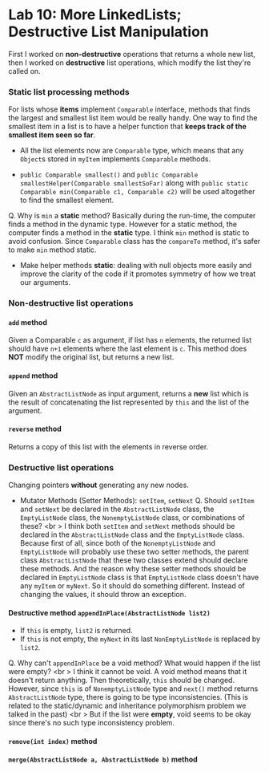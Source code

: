 Lab 10: More LinkedLists; Destructive List Manipulation
===

First I worked on **non-destructive** operations that returns a whole new list, then I worked on **destructive** list operations, which modify the list they're called on. 

### Static list processing methods
For lists whose **items** implement ```Comparable``` interface, methods that finds the largest and smallest list item would be really handy. One way to find the smallest item in a list is to have a helper function that **keeps track of the smallest item seen so far**.

* All the list elements now are ```Comparable``` type, which means that any ```Object```s stored in ```myItem``` implements ```Comparable``` methods.

* ```public Comparable smallest()``` and ```public Comparable smallestHelper(Comparable smallestSoFar)``` along with ```public static Comparable min(Comparable c1, Comparable c2)``` will be used altogether to find the smallest element.

Q. Why is ```min``` a **static** method? Basically during the run-time, the computer finds a method in the dynamic type. However for a static method, the computer finds a method in the **static** type. I think ```min``` method is static to avoid confusion. Since ```Comparable``` class has the ```compareTo``` method, it's safer to make ```min``` method static.

* Make helper methods **static**: dealing with null objects more easily and improve the clarity of the code if it promotes symmetry of how we treat our arguments.

### Non-destructive list operations
#### ```add``` method
Given a Comparable ```c``` as argument, if list has ```n``` elements, the returned list should have ```n+1``` elements where the last element is ```c```. This method does **NOT** modify the original list, but returns a new list.

#### ```append``` method
Given an ```AbstractListNode``` as input argument, returns a **new** list which is the result of concatenating the list represented by ```this``` and the list of the argument.

#### ```reverse``` method
Returns a copy of this list with the elements in reverse order.

### Destructive list operations
Changing pointers **without** generating any new nodes.

* Mutator Methods (Setter Methods): ```setItem```, ```setNext```
Q. Should ```setItem``` and ```setNext``` be declared in the ```AbstractListNode``` class, the ```EmptyListNode``` class, the ```NonemptyListNode``` class, or combinations of these? <br \>
I think both ```setItem``` and ```setNext``` methods should be declared in the ```AbstractListNode``` class and the ```EmptyListNode``` class. Because first of all, since both of the ```NonemptyListNode``` and ```EmptyListNode``` will probably use these two setter methods, the parent class ```AbstractListNode``` that these two classes extend should declare these methods. And the reason why these setter methods should be declared in ```EmptyListNode``` class is that ```EmptyListNode``` class doesn't have any ```myItem``` or ```myNext```. So it should do something different. Instead of changing the values, it should throw an exception.

#### Destructive method ```appendInPlace(AbstractListNode list2)```
- If ```this``` is empty, ```list2``` is returned.
- If ```this``` is not empty, the ```myNext``` in its last ```NonEmptyListNode``` is replaced by ```list2```.

Q. Why can't ```appendInPlace``` be a void method? What would happen if the list were empty? <br \>
I think it cannot be void. A void method means that it doesn't return anything. Then theoretically, ```this``` should be changed. However, since ```this``` is of ```NonemptyListNode``` type and ```next()``` method returns ```AbstractListNode``` type, there is going to be type inconsistencies. (This is related to the static/dynamic and inheritance polymorphism problem we talked in the past) <br \>
But if the list were **empty**, void seems to be okay since there's no such type inconsistency problem.

#### ```remove(int index)``` method

#### ```merge(AbstractListNode a, AbstractListNode b)``` method




